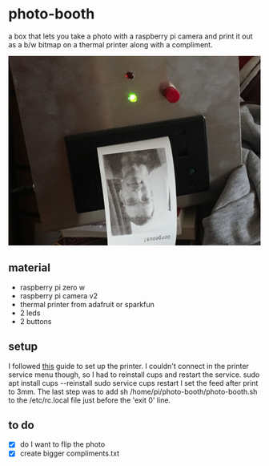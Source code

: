 # photo-booth
a box that lets you take a photo with a raspberry pi camera and print it out as a b/w bitmap on a thermal printer along with a compliment.

![img](doc/IMG_01.jpg)

## material
* raspberry pi zero w
* raspberry pi camera v2
* thermal printer from adafruit or sparkfun
* 2 leds
* 2 buttons

## setup
I followed [this](http://scruss.com/blog/2015/07/12/thermal-printer-driver-for-cups-linux-and-raspberry-pi-zj-58/comment-page-1/) guide to set up the printer. I couldn't connect in the printer service menu though, so I had to reinstall cups and restart the service.
  sudo apt install cups --reinstall
  sudo service cups restart
I set the feed after print to 3mm. The last step was to add
  sh /home/pi/photo-booth/photo-booth.sh
to the /etc/rc.local file just before the 'exit 0' line.

## to do
* [x] do I want to flip the photo
* [x] create bigger compliments.txt
